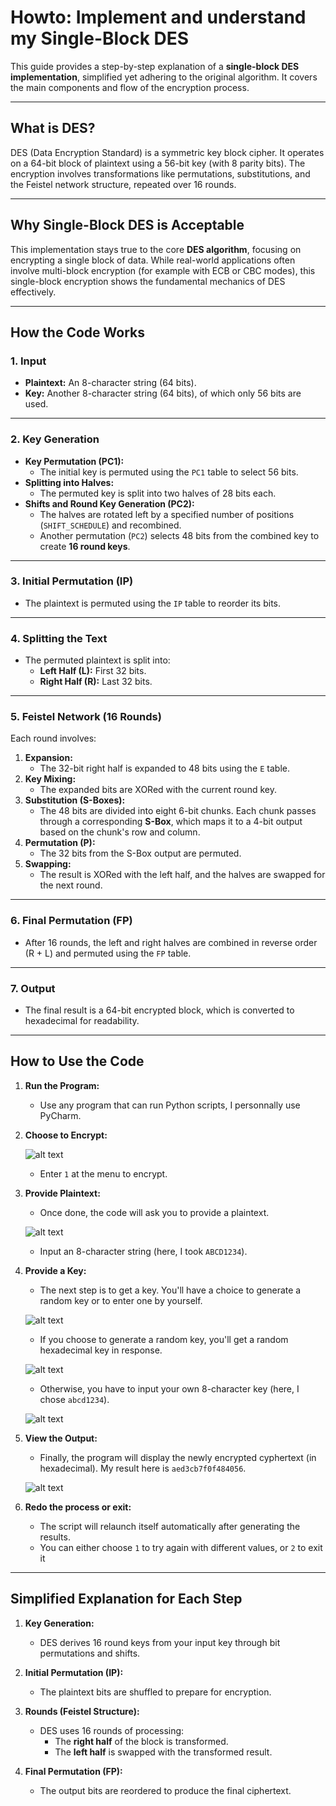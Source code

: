 # Howto: Implement and understand my Single-Block DES

This guide provides a step-by-step explanation of a **single-block DES implementation**, simplified yet adhering to the original algorithm. It covers the main components and flow of the encryption process.

---

## **What is DES?**
DES (Data Encryption Standard) is a symmetric key block cipher. It operates on a 64-bit block of plaintext using a 56-bit key (with 8 parity bits). The encryption involves transformations like permutations, substitutions, and the Feistel network structure, repeated over 16 rounds.

---

## **Why Single-Block DES is Acceptable**

This implementation stays true to the core **DES algorithm**, focusing on encrypting a single block of data. While real-world applications often involve multi-block encryption (for example with ECB or CBC modes), this single-block encryption shows the fundamental mechanics of DES effectively.

---

## **How the Code Works**

### 1. **Input**
- **Plaintext:** An 8-character string (64 bits).
- **Key:** Another 8-character string (64 bits), of which only 56 bits are used.

---

### 2. **Key Generation**
- **Key Permutation (PC1):**
  - The initial key is permuted using the `PC1` table to select 56 bits.
- **Splitting into Halves:**
  - The permuted key is split into two halves of 28 bits each.
- **Shifts and Round Key Generation (PC2):**
  - The halves are rotated left by a specified number of positions (`SHIFT_SCHEDULE`) and recombined.
  - Another permutation (`PC2`) selects 48 bits from the combined key to create **16 round keys**.

---

### 3. **Initial Permutation (IP)**
- The plaintext is permuted using the `IP` table to reorder its bits.

---

### 4. **Splitting the Text**
- The permuted plaintext is split into:
  - **Left Half (L):** First 32 bits.
  - **Right Half (R):** Last 32 bits.

---

### 5. **Feistel Network (16 Rounds)**
Each round involves:
1. **Expansion:**
   - The 32-bit right half is expanded to 48 bits using the `E` table.
2. **Key Mixing:**
   - The expanded bits are XORed with the current round key.
3. **Substitution (S-Boxes):**
   - The 48 bits are divided into eight 6-bit chunks. Each chunk passes through a corresponding **S-Box**, which maps it to a 4-bit output based on the chunk's row and column.
4. **Permutation (P):**
   - The 32 bits from the S-Box output are permuted.
5. **Swapping:**
   - The result is XORed with the left half, and the halves are swapped for the next round.

---

### 6. **Final Permutation (FP)**
- After 16 rounds, the left and right halves are combined in reverse order (R + L) and permuted using the `FP` table.

---

### 7. **Output**
- The final result is a 64-bit encrypted block, which is converted to hexadecimal for readability.

---

## **How to Use the Code**

1. **Run the Program:**
   - Use any program that can run Python scripts, I personnally use PyCharm.
   
2. **Choose to Encrypt:**

   ![alt text](https://github.com/KheyDheNs/DES_Encryption/blob/main/images/1.png?raw=true)
   - Enter `1` at the menu to encrypt.     

3. **Provide Plaintext:**
   - Once done, the code will ask you to provide a plaintext.
   
   ![alt text](https://github.com/KheyDheNs/DES_Encryption/blob/main/images/2.png?raw=true)
   - Input an 8-character string (here, I took `ABCD1234`).

4. **Provide a Key:**
   - The next step is to get a key. You'll have a choice to generate a random key or to enter one by yourself.
     
   ![alt text](https://github.com/KheyDheNs/DES_Encryption/blob/main/images/3.png?raw=true)
   - If you choose to generate a random key, you'll get a random hexadecimal key in response.
   
   ![alt text](https://github.com/KheyDheNs/DES_Encryption/blob/main/images/4.png?raw=true)
   - Otherwise, you have to input your own 8-character key (here, I chose `abcd1234`).

   ![alt text](https://github.com/KheyDheNs/DES_Encryption/blob/main/images/5.png?raw=true)

6. **View the Output:**
   - Finally, the program will display the newly encrypted cyphertext (in hexadecimal). My result here is `aed3cb7f0f484056`.

   ![alt text](https://github.com/KheyDheNs/DES_Encryption/blob/main/images/6.png?raw=true)

7. **Redo the process or exit:**
   - The script will relaunch itself automatically after generating the results.
   - You can either choose `1` to try again with different values, or `2` to exit it

---

## **Simplified Explanation for Each Step**

1. **Key Generation:**
   - DES derives 16 round keys from your input key through bit permutations and shifts.

2. **Initial Permutation (IP):**
   - The plaintext bits are shuffled to prepare for encryption.

3. **Rounds (Feistel Structure):**
   - DES uses 16 rounds of processing:
      - The **right half** of the block is transformed.
      - The **left half** is swapped with the transformed result.

4. **Final Permutation (FP):**
   - The output bits are reordered to produce the final ciphertext.
